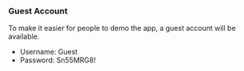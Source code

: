 ### Guest Account
To make it easier for people to demo the app, a guest account will be available.
- Username: Guest
- Password: Sn55MRG8!